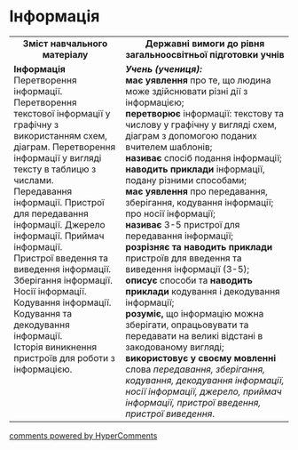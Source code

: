 <div id="hypercomments_widget" class="js-hypercomments-widget invisible"></div>

Інформація
=============================================

<table>
  <tr>
    <td width="40%" align="center"><b>Зміст навчального матеріалу<b></td>
    <td width="60%" align="center"><b>Державні вимоги до рівня загальноосвітньої підготовки учнів</b></td>
  </tr>
  <tr>
    <td width="40%" style="vertical-align:top !important;">
    <b>Інформація</b><br>
Перетворення інформації. Перетворення текстової інформації у графічну з використанням схем, діаграм. Перетворення інформації у вигляді тексту в таблицю з числами.<br>
Передавання інформації. Пристрої для передавання інформації. Джерело інформації. Приймач інформації. <br>
Пристрої введення та виведення інформації.<br>
Зберігання інформації. Носії інформації. Кодування інформації. Кодування та декодування інформації.<br> 
Історія виникнення пристроїв для роботи з інформацією.<br>
    </td>
    <td width="60%" style="vertical-align:top !important;">
    <i><b>Учень (учениця):</b></i><br>
<b>має уявлення</b> про те, що людина може здійснювати різні дії з інформацією;<br>
<b>перетворює</b> інформації: текстову та числову у графічну у вигляді схем, діаграм з допомогою поданих вчителем шаблонів;<br>
<b>називає</b> спосіб подання інформації; <br>
<b>наводить приклади</b> інформації, подану різними способами;<br>
<b>має уявлення</b> про передавання, зберігання, кодування інформації; про носії інформації; <br>
<b>називає</b> 3-5 пристрої для передавання інформації;<br>
<b>розрізняє та наводить приклади</b> пристроїв для введення та виведення інформації (3-5);<br>
<b>описує</b> способи та <b>наводить приклади</b> кодування і декодування інформації;<br>
<b>розуміє,</b> що інформацію можна зберігати, опрацьовувати та передавати на великі відстані в закодованому вигляді;<br>
<b>використовує у своєму мовленні</b> слова <i>передавання, зберігання, кодування, декодування інформації, носії інформації, джерело, приймач інформації, пристрої введення, пристрої виведення</i>.
</td>
  </tr>
</table>

<div class="js-hypercomments-container">
<a href="http://hypercomments.com" class="hc-link" title="comments widget">comments powered by HyperComments</a>
</div>